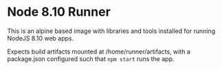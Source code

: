 # Node 8.10 Runner

This is an alpine based image with libraries and tools installed for running NodeJS 8.10 web apps.

Expects build artifacts mounted at /home/runner/artifacts, with a package.json configured such that `npm start` runs the app.
